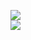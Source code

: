 [![](https://img.shields.io/badge/Made%20With-Github%20Spray-lightgrey.svg?style=for-the-badge&logo=github)](https://github.com/Annihil/github-spray#22320)  
[![](https://i.imgur.com/2DrTn0Z.gif)](https://github.com/Annihil/github-spray)